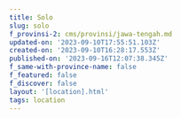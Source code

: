```yaml
---
title: Solo
slug: solo
f_provinsi-2: cms/provinsi/jawa-tengah.md
updated-on: '2023-09-10T17:55:51.103Z'
created-on: '2023-09-10T16:28:17.553Z'
published-on: '2023-09-16T12:07:38.345Z'
f_same-with-province-name: false
f_featured: false
f_discover: false
layout: '[location].html'
tags: location
---
```



